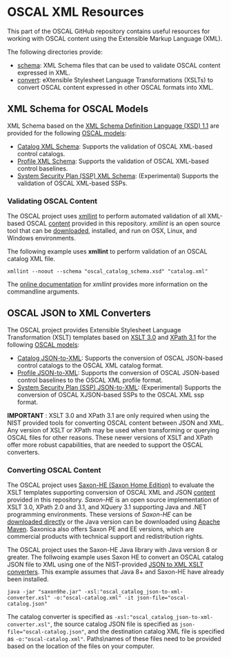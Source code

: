 # OSCAL XML Resources

This part of the OSCAL GitHub repository contains useful resources for working with OSCAL content using the Extensible Markup Language (XML).

The following directories provide:
- [schema](schema): XML Schema files that can be used to validate OSCAL content expressed in XML.
- [convert](convert): eXtensible Stylesheet Language Transformations (XSLTs) to convert OSCAL content expressed in other OSCAL formats into XML.

## XML Schema for OSCAL Models 

XML Schema based on the [XML Schema Definition Language (XSD) 1.1](https://www.w3.org/TR/xmlschema11-1/) are provided for the following [OSCAL models](https://pages.nist.gov/OSCAL/docs/architecture/):
- [Catalog XML Schema](schema/oscal_catalog_schema.xsd): Supports the validation of OSCAL XML-based control catalogs.
- [Profile XML Schema](schema/oscal_profile_schema.xsd): Supports the validation of OSCAL XML-based control baselines.
- [System Security Plan (SSP) XML Schema](schema/oscal_ssp_schema.xsd): (Experimental) Supports the validation of OSCAL XML-based SSPs.

### Validating OSCAL Content

The OSCAL project uses [xmllint](http://xmlsoft.org/xmllint.html) to perform automated validation of all XML-based OSCAL [content](../content) provided in this repository. *xmllint* is an open source tool that can be [downloaded](http://xmlsoft.org/downloads.html), installed, and run on OSX, Linux, and Windows environments.

The following example uses **xmllint** to perform validation of an OSCAL catalog XML file.

```
xmllint --noout --schema "oscal_catalog_schema.xsd" "catalog.xml"
```

The [online documentation](http://xmlsoft.org/xmllint.html) for *xmllint* provides more information on the commandline arguments.

## OSCAL JSON to XML Converters

The OSCAL project provides Extensible Stylesheet Language Transformation (XSLT) templates based on [XSLT 3.0](https://www.w3.org/TR/xslt-30/) and [XPath 3.1](https://www.w3.org/TR/xpath-31/) for the following [OSCAL models](https://pages.nist.gov/OSCAL/docs/architecture/):
- [Catalog JSON-to-XML](convert/oscal_catalog_json-to-xml-converter.xsl): Supports the conversion of OSCAL JSON-based control catalogs to the OSCAL XML catalog format.
- [Profile JSON-to-XML](convert/oscal_profile_json-to-xml-converter.xsl): Supports the conversion of OSCAL JSON-based control baselines to the OSCAL XML profile format.
- [System Security Plan (SSP) JSON-to-XML](convert/oscal_ssp_json-to-xml-converter.xsl): (Experimental) Supports the conversion of OSCAL XJSON-based SSPs to the OSCAL XML ssp format.

**IMPORTANT** : XSLT 3.0 and XPath 3.1 are only required when using the NIST provided tools for converting OSCAL content between JSON and XML. Any version of XSLT or XPath may be used when transforming or querying OSCAL files for other reasons. These newer versions of XSLT and XPath offer more robust capabilities, that are needed to support the OSCAL converters.

### Converting OSCAL Content

The OSCAL project uses [Saxon-HE (Saxon Home Edition)](http://xmlsoft.org/xmllint.html) to evaluate the XSLT templates supporting conversion of OSCAL XML and JSON [content](../content) provided in this repository. *Saxon-HE* is an open source implementation of XSLT 3.0, XPath 2.0 and 3.1, and XQuery 3.1 supporting Java and .NET programming environments. These versions of *Saxon-HE* can be [downloaded directly](http://saxon.sourceforge.net/#F9.9HE) or the Java version can be downloaded using [Apache Maven](https://mvnrepository.com/artifact/net.sf.saxon/Saxon-HE). Saxonica also offers Saxon PE and EE versions, which are commercial products with technical support and redistribution rights.

The OSCAL project uses the Saxon-HE Java library with Java version 8 or greater. The follwoing example uses Saxon HE to convert an OSCAL catalog JSON file to XML using one of the NIST-provided [JSON to XML XSLT converters](convert). This example assumes that Java 8+ and Saxon-HE have already been installed.

```
java -jar "saxon9he.jar" -xsl:"oscal_catalog_json-to-xml-converter.xsl" -o:"oscal-catalog.xml" -it json-file="oscal-catalog.json"
```

The catalog converter is specified as ```-xsl:"oscal_catalog_json-to-xml-converter.xsl"```, the source catalog JSON file is specified as ```json-file="oscal-catalog.json"```, and the destination catalog XML file is specified as ```-o:"oscal-catalog.xml"```. Paths\names of these files need to be provided based on the location of the files on your computer.

